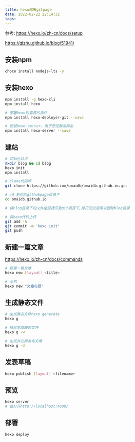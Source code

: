 ```yaml
---
title: hexo部署gitpage
date: 2022-02-22 22:14:32
tags:
---
```




参考: https://hexo.io/zh-cn/docs/setup

https://qlzhu.github.io/blog/51941/

##  安装npm

```bash
choco install nodejs-lts -y
```



## 安装hexo

```bash
npm install -g hexo-cli
npm install hexo

# 部署hexo时需要的插件
npm install hexo-deployer-git --save

# 安装hexo-server，用于预览静态网站
npm install hexo-server --save
```



## 建站

```bash
# 初始化站点
mkdir blog && cd blog
hexo init
npm install

# clone代码库
git clone https://github.com/omaidb/omaidb.github.io.git

# cd 到你的githubpage目录下
cd omaidb.github.io

# 将blog目录下的文件全部拷贝到git项目下,拷贝完成后可以删除blog目录

# 将hexo代码上传
git add -A
git commit -m 'hexo init'
git push
```



## 新建一篇文章

https://hexo.io/zh-cn/docs/commands

```bash
# 新建一篇文章
hexo new [layout] <title>

# 示例
hexo new "文章标题"
```



## 生成静态文件

```bash
# 生成静态文件hexo generate
hexo g

# 持续生成静态文件
hexo g -w

# 生成并立即发布文章
hexo g -d
```



## 发表草稿

```bash
hexo publish [layout] <filename>
```



## 预览

```bash
hexo server
# 会打开http://localhost:4000/
```



## 部署

```bash
hexo deploy
```


